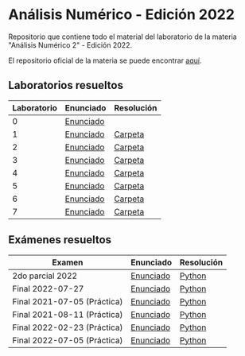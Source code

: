 # Análisis Numérico - Edición 2022

Repositorio que contiene todo el material del laboratorio de la materia "Análisis Numérico 2" - Edición 2022.

El repositorio oficial de la materia se puede encontrar [aquí](https://github.com/lbiedma/anfamaf2022).

## Laboratorios resueltos

| Laboratorio | Enunciado | Resolución |
| ----------- | --------- | ---------- |
| 0 | [Enunciado](./laboratorios/lab0/enunciado.pdf) |  |
| 1 | [Enunciado](./laboratorios/lab1/enunciado.pdf) | [Carpeta](./laboratorios/lab1/) |
| 2 | [Enunciado](./laboratorios/lab2/enunciado.pdf) | [Carpeta](./laboratorios/lab2/) |
| 3 | [Enunciado](./laboratorios/lab3/enunciado.pdf) | [Carpeta](./laboratorios/lab3/) |
| 4 | [Enunciado](./laboratorios/lab4/enunciado.pdf) | [Carpeta](./laboratorios/lab4/) |
| 5 | [Enunciado](./laboratorios/lab5/enunciado.pdf) | [Carpeta](./laboratorios/lab5/) |
| 6 | [Enunciado](./laboratorios/lab6/enunciado.pdf) | [Carpeta](./laboratorios/lab6/) |
| 7 | [Enunciado](./laboratorios/lab7/enunciado.pdf) | [Carpeta](./laboratorios/lab7/) |

## Exámenes resueltos

| Examen | Enunciado | Resolución |
| ------ | --------- | ---------- |
| 2do parcial 2022 | [Enunciado](./examenes/2do_parcial/parcial2_2022.pdf) | [Python](./examenes/2do_parcial/2do_parcial.py) |
| Final 2022-07-27 | [Enunciado](./examenes/final_2022-07-27/enunciado.pdf) | [Python](./examenes/final_2022-07-27/Final.py) |
| Final 2021-07-05 (Práctica) | [Enunciado](./examenes/final_2021-07-05/enunciado.pdf) | [Python](./examenes/final_2021-07-05/Final_2021_07_05.py) |
| Final 2021-08-11 (Práctica) | [Enunciado](./examenes/final_2021-08-11/enunciado.pdf) | [Python](./examenes/final_2021-08-11/Final_2021_08_11.py) |
| Final 2022-02-23 (Práctica) | [Enunciado](./examenes/final_2022-02-23/enunciado.pdf) | [Python](./examenes/final_2022-02-23/Final_2022_02_23.py) |
| Final 2022-07-05 (Práctica) | [Enunciado](./examenes/final_2022-07-05/enunciado.pdf) | [Python](./examenes/final_2022-07-05/Final_2022_07_05.py) |